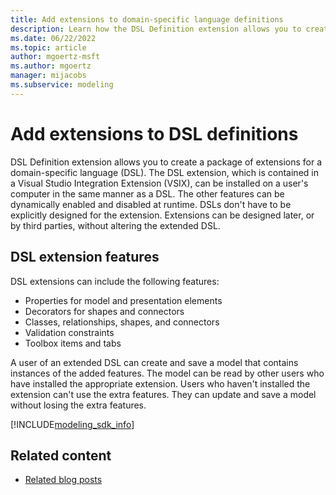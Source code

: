```yaml
---
title: Add extensions to domain-specific language definitions
description: Learn how the DSL Definition extension allows you to create a package of extensions to a domain-specific language (DSL).
ms.date: 06/22/2022
ms.topic: article
author: mgoertz-msft
ms.author: mgoertz
manager: mijacobs
ms.subservice: modeling
---
```


# Add extensions to DSL definitions

DSL Definition extension allows you to create a package of extensions for a domain-specific language (DSL). The DSL extension, which is contained in a Visual Studio Integration Extension (VSIX), can be installed on a user's computer in the same manner as a DSL. The other features can be dynamically enabled and disabled at runtime. DSLs don't have to be explicitly designed for the extension. Extensions can be designed later, or by third parties, without altering the extended DSL.

## DSL extension features

DSL extensions can include the following features:

- Properties for model and presentation elements
- Decorators for shapes and connectors
- Classes, relationships, shapes, and connectors
- Validation constraints
- Toolbox items and tabs

A user of an extended DSL can create and save a model that contains instances of the added features. The model can be read by other users who have installed the appropriate extension. Users who haven't installed the extension can't use the extra features. They can update and save a model without losing the extra features.

[!INCLUDE[modeling_sdk_info](includes/modeling_sdk_info.md)]

## Related content

- [Related blog posts](https://devblogs.microsoft.com/devops/the-visual-studio-modeling-sdk-is-now-available-with-visual-studio-2017/)
